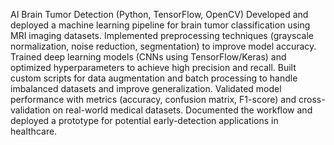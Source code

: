 AI Brain Tumor Detection (Python, TensorFlow, OpenCV)
Developed and deployed a machine learning pipeline for brain tumor classification using MRI imaging datasets.
Implemented preprocessing techniques (grayscale normalization, noise reduction, segmentation) to improve model accuracy.
Trained deep learning models (CNNs using TensorFlow/Keras) and optimized hyperparameters to achieve high precision and recall.
Built custom scripts for data augmentation and batch processing to handle imbalanced datasets and improve generalization.
Validated model performance with metrics (accuracy, confusion matrix, F1-score) and cross-validation on real-world medical datasets.
Documented the workflow and deployed a prototype for potential early-detection applications in healthcare.
